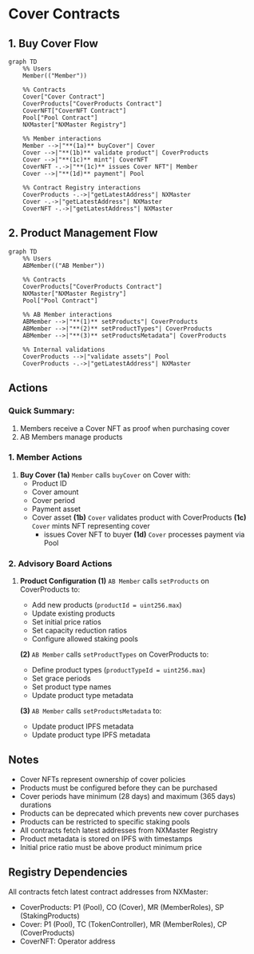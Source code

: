 # Cover Contracts

## 1. Buy Cover Flow

```mermaid
graph TD
    %% Users
    Member(("Member"))

    %% Contracts
    Cover["Cover Contract"]
    CoverProducts["CoverProducts Contract"]
    CoverNFT["CoverNFT Contract"]
    Pool["Pool Contract"]
    NXMaster["NXMaster Registry"]

    %% Member interactions
    Member -->|"**(1a)** buyCover"| Cover
    Cover -->|"**(1b)** validate product"| CoverProducts
    Cover -->|"**(1c)** mint"| CoverNFT
    CoverNFT -.->|"**(1c)** issues Cover NFT"| Member
    Cover -->|"**(1d)** payment"| Pool

    %% Contract Registry interactions
    CoverProducts -.->|"getLatestAddress"| NXMaster
    Cover -.->|"getLatestAddress"| NXMaster
    CoverNFT -.->|"getLatestAddress"| NXMaster
```

## 2. Product Management Flow

```mermaid
graph TD
    %% Users
    ABMember(("AB Member"))

    %% Contracts
    CoverProducts["CoverProducts Contract"]
    NXMaster["NXMaster Registry"]
    Pool["Pool Contract"]

    %% AB Member interactions
    ABMember -->|"**(1)** setProducts"| CoverProducts
    ABMember -->|"**(2)** setProductTypes"| CoverProducts
    ABMember -->|"**(3)** setProductsMetadata"| CoverProducts

    %% Internal validations
    CoverProducts -->|"validate assets"| Pool
    CoverProducts -.->|"getLatestAddress"| NXMaster
```

## Actions

### Quick Summary:

1. Members receive a Cover NFT as proof when purchasing cover
2. AB Members manage products

### 1. Member Actions

1. **Buy Cover**
   **(1a)** `Member` calls `buyCover` on Cover with:
   - Product ID
   - Cover amount
   - Cover period
   - Payment asset
   - Cover asset
     **(1b)** `Cover` validates product with CoverProducts
     **(1c)** `Cover` mints NFT representing cover
     - issues Cover NFT to buyer
       **(1d)** `Cover` processes payment via Pool

### 2. Advisory Board Actions

1. **Product Configuration**
   **(1)** `AB Member` calls `setProducts` on CoverProducts to:

   - Add new products (`productId = uint256.max`)
   - Update existing products
   - Set initial price ratios
   - Set capacity reduction ratios
   - Configure allowed staking pools

   **(2)** `AB Member` calls `setProductTypes` on CoverProducts to:

   - Define product types (`productTypeId = uint256.max`)
   - Set grace periods
   - Set product type names
   - Update product type metadata

   **(3)** `AB Member` calls `setProductsMetadata` to:

   - Update product IPFS metadata
   - Update product type IPFS metadata

## Notes

- Cover NFTs represent ownership of cover policies
- Products must be configured before they can be purchased
- Cover periods have minimum (28 days) and maximum (365 days) durations
- Products can be deprecated which prevents new cover purchases
- Products can be restricted to specific staking pools
- All contracts fetch latest addresses from NXMaster Registry
- Product metadata is stored on IPFS with timestamps
- Initial price ratio must be above product minimum price

## Registry Dependencies

All contracts fetch latest contract addresses from NXMaster:

- CoverProducts: P1 (Pool), CO (Cover), MR (MemberRoles), SP (StakingProducts)
- Cover: P1 (Pool), TC (TokenController), MR (MemberRoles), CP (CoverProducts)
- CoverNFT: Operator address
